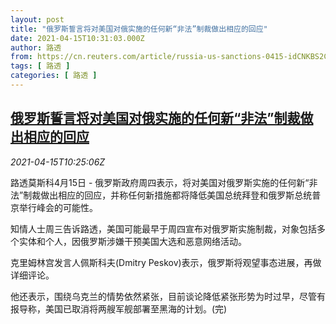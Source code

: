 ```yaml
---
layout: post
title: "俄罗斯誓言将对美国对俄实施的任何新“非法”制裁做出相应的回应"
date: 2021-04-15T10:31:03.000Z
author: 路透
from: https://cn.reuters.com/article/russia-us-sanctions-0415-idCNKBS2C219H
tags: [ 路透 ]
categories: [ 路透 ]
---
```

<!--1618482663000-->
[俄罗斯誓言将对美国对俄实施的任何新“非法”制裁做出相应的回应](https://cn.reuters.com/article/russia-us-sanctions-0415-idCNKBS2C219H)
------

<div>
<div><i>2021-04-15T10:25:06Z</i></div><p>路透莫斯科4月15日 - 俄罗斯政府周四表示，将对美国对俄罗斯实施的任何新“非法”制裁做出相应的回应，并称任何新措施都将降低美国总统拜登和俄罗斯总统普京举行峰会的可能性。</p><p>知情人士周三告诉路透，美国可能最早于周四宣布对俄罗斯实施制裁，对象包括多个实体和个人，因俄罗斯涉嫌干预美国大选和恶意网络活动。</p><p>克里姆林宫发言人佩斯科夫(Dmitry Peskov)表示，俄罗斯将观望事态进展，再做详细评论。</p><p>他还表示，围绕乌克兰的情势依然紧张，目前谈论降低紧张形势为时过早，尽管有报导称，美国已取消将两艘军舰部署至黑海的计划。(完)</p>
</div>
